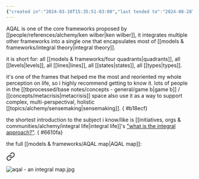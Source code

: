 ```yaml
---
{"created in":"2024-03-10T15:35:51-03:00","last tended to":"2024-08-28T14:54:13-03:00","aliases":["AQAL framework"],"tags":["framework","integraltheory","🌿"],"dg-publish":true,"permalink":"/models-and-frameworks/aqal/","dgPassFrontmatter":true,"created":"2024-03-10T15:35:51.504-03:00","updated":"2024-08-28T14:55:08.254-03:00"}
---
```


AQAL is one of the core frameworks proposed by [[people/references/alchemy/ken wilber\|ken wilber]], it integrates multiple other frameworks into a single one that encapsulates most of [[models & frameworks/integral theory\|integral theory]].

it is short for: all [[models & frameworks/four quadrants\|quadrants]], all [[levels\|levels]], all [[lines\|lines]], all [[states\|states]], all [[types\|types]].

it's one of the frames that helped me the most and reoriented my whole perception on life, so i highly recommend getting to know it. lots of people in the [[tbprocessed/base notes/concepts - general/game b\|game b]] / [[concepts/metacrisis\|metacrisis]] space also use it as a way to support complex, multi-perspectival, holistic [[topics/alchemy/sensemaking\|sensemaking]].
{ #b18ecf}


the shortest introduction to the subject i know/like is [[initiatives, orgs & communities/alchemy/integral life\|integral life]]'s ["what is the integral approach?"](https://integrallife.com/what-is-integral-approach/).
{ #6610fa}


the full [[models & frameworks/AQAL map\|AQAL map]]:


<div class="transclusion internal-embed is-loaded"><a class="markdown-embed-link" href="/models-and-frameworks/aqal-map/#aec7ef" aria-label="Open link"><svg xmlns="http://www.w3.org/2000/svg" width="24" height="24" viewBox="0 0 24 24" fill="none" stroke="currentColor" stroke-width="2" stroke-linecap="round" stroke-linejoin="round" class="svg-icon lucide-link"><path d="M10 13a5 5 0 0 0 7.54.54l3-3a5 5 0 0 0-7.07-7.07l-1.72 1.71"></path><path d="M14 11a5 5 0 0 0-7.54-.54l-3 3a5 5 0 0 0 7.07 7.07l1.71-1.71"></path></svg></a><div class="markdown-embed">



![aqal - an integral map.jpg](/img/user/images/maps/aqal%20-%20an%20integral%20map.jpg) 

</div></div>

